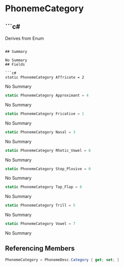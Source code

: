 # PhonemeCategory

## ```c#
Derives from Enum
```

## Summary

No Summary
## Fields

```c#
static PhonemeCategory Affricate = 2
```
No Summary
```c#
static PhonemeCategory Approximant = 4
```
No Summary
```c#
static PhonemeCategory Fricative = 1
```
No Summary
```c#
static PhonemeCategory Nasal = 3
```
No Summary
```c#
static PhonemeCategory Rhotic_Vowel = 8
```
No Summary
```c#
static PhonemeCategory Stop_Plosive = 0
```
No Summary
```c#
static PhonemeCategory Tap_Flap = 6
```
No Summary
```c#
static PhonemeCategory Trill = 5
```
No Summary
```c#
static PhonemeCategory Vowel = 7
```
No Summary
## Referencing Members

```c#
PhonemeCategory = PhonemeDesc.Category { get; set; } 
```
